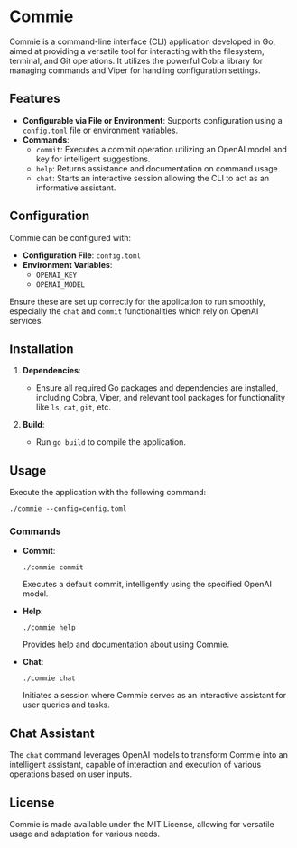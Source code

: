 # Commie

Commie is a command-line interface (CLI) application developed in Go, aimed at providing a versatile tool for interacting with the filesystem, terminal, and Git operations. It utilizes the powerful Cobra library for managing commands and Viper for handling configuration settings.

## Features

- **Configurable via File or Environment**: Supports configuration using a `config.toml` file or environment variables.
- **Commands**:
  - `commit`: Executes a commit operation utilizing an OpenAI model and key for intelligent suggestions.
  - `help`: Returns assistance and documentation on command usage.
  - `chat`: Starts an interactive session allowing the CLI to act as an informative assistant.

## Configuration

Commie can be configured with:

- **Configuration File**: `config.toml`
- **Environment Variables**:
  - `OPENAI_KEY`
  - `OPENAI_MODEL`

Ensure these are set up correctly for the application to run smoothly, especially the `chat` and `commit` functionalities which rely on OpenAI services.

## Installation

1. **Dependencies**:
   - Ensure all required Go packages and dependencies are installed, including Cobra, Viper, and relevant tool packages for functionality like `ls`, `cat`, `git`, etc.

2. **Build**:
   - Run `go build` to compile the application.

## Usage

Execute the application with the following command:

```
./commie --config=config.toml
```

### Commands

- **Commit**: 
  ```
  ./commie commit
  ```
  Executes a default commit, intelligently using the specified OpenAI model.

- **Help**:
  ```
  ./commie help
  ```
  Provides help and documentation about using Commie.

- **Chat**:
  ```
  ./commie chat
  ```
  Initiates a session where Commie serves as an interactive assistant for user queries and tasks.

## Chat Assistant

The `chat` command leverages OpenAI models to transform Commie into an intelligent assistant, capable of interaction and execution of various operations based on user inputs.

## License

Commie is made available under the MIT License, allowing for versatile usage and adaptation for various needs.
